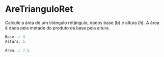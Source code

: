 # AreTrianguloRet

Calcule a área de um triângulo retângulo, dados base (b) e altura (h). A área é dada pela metade do produto da base pela altura.
```Cs
Base..: 3
Altura: 5

Área..: 7.5
```
